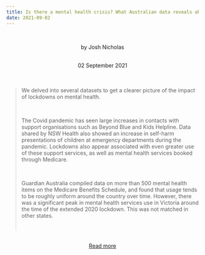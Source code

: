 ```yaml
---
title: Is there a mental health crisis? What Australian data reveals about impact of Covid lockdowns
date: 2021-09-02
---
```


<br><center>by Josh Nicholas</center><br>

<center>02 September 2021</center><br><br>

<blockquote><p>We delved into several datasets to get a clearer picture of the impact of lockdowns on mental health.</p><br>

<p>The Covid pandemic has seen large increases in contacts with support organisations such as Beyond Blue and Kids Helpline. Data shared by NSW Health also showed an increase in self-harm presentations of children at emergency departments during the pandemic. Lockdowns also appear associated with even greater use of these support services, as well as mental health services booked through Medicare.</p><br>

<p>Guardian Australia compiled data on more than 500 mental health items on the Medicare Benefits Schedule, and found that usage tends to be roughly uniform around the country over time. However, there was a significant peak in mental health services use in Victoria around the time of the extended 2020 lockdown. This was not matched in other states.</p><br>

</blockquote><br>

<center><a href="https://www.theguardian.com/australia-news/datablog/2021/sep/03/is-there-a-mental-health-crisis-what-australian-data-reveals-about-impact-of-covid-lockdowns">Read more</a></center>
